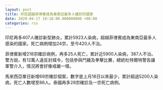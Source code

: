 ```yaml
---
layout: post
title: 印尼超越菲律賓成為東南亞最多人確診的國家
date: 2020-04-17 19:18:00.000000000 +08:00
categories: rss
---
```


印尼再多407人確診新型肺炎，累計5923人染病，超越菲律賓成為東南亞最多人感染的國家。死亡病例增加24宗，至今420人不治。

菲律賓新增218宗確診病例，再多25人死亡，累計近5900人染病，387人不治。警方說，有12萬人違反封城令，包括參與鬥雞及拳擊比賽，總統杜特爾特警告讓軍警介入，情況將會好像戒嚴一樣。

馬來西亞單日新增69宗確診個案，數字是上月18日以來最少，累計超過5200人染病，死亡人數增至86人。泰國再多28宗確診及一宗死亡病例。
